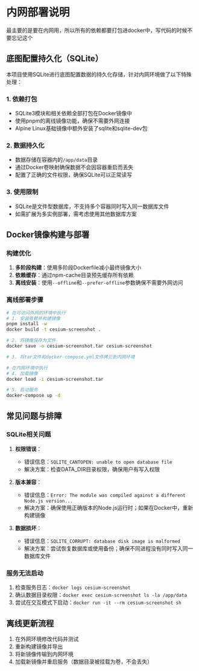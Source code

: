 # 内网部署说明

最主要的是要在内网用，所以所有的依赖都要打包进docker中，写代码的时候不要忘记这个

## 底图配置持久化（SQLite）

本项目使用SQLite进行底图配置数据的持久化存储，针对内网环境做了以下特殊处理：

### 1. 依赖打包

- SQLite3模块和相关依赖全部打包在Docker镜像中
- 使用pnpm的离线镜像功能，确保不需要外网连接
- Alpine Linux基础镜像中额外安装了sqlite和sqlite-dev包

### 2. 数据持久化

- 数据存储在容器内的`/app/data`目录
- 通过Docker卷映射确保数据不会因容器重启而丢失
- 配置了正确的文件权限，确保SQLite可以正常读写

### 3. 使用限制

- SQLite是文件型数据库，不支持多个容器同时写入同一数据库文件
- 如需扩展为多实例部署，需考虑使用其他数据库方案

## Docker镜像构建与部署

### 构建优化

1. **多阶段构建**：使用多阶段Dockerfile减小最终镜像大小
2. **依赖缓存**：通过npm-cache目录预先缓存所有依赖
3. **离线安装**：使用`--offline`和`--prefer-offline`参数确保不需要外网访问

### 离线部署步骤

```bash
# 在可访问外网的环境中执行
# 1. 安装依赖并构建镜像
pnpm install -w
docker build -t cesium-screenshot .

# 2. 将镜像保存为文件
docker save -o cesium-screenshot.tar cesium-screenshot

# 3. 将tar文件和docker-compose.yml文件拷贝到内网环境

# 在内网环境中执行
# 4. 加载镜像
docker load -i cesium-screenshot.tar

# 5. 启动服务
docker-compose up -d
```

## 常见问题与排障

### SQLite相关问题

1. **权限错误**：
   - 错误信息：`SQLITE_CANTOPEN: unable to open database file`
   - 解决方案：检查DATA_DIR目录权限，确保用户有写入权限

2. **版本兼容**：
   - 错误信息：`Error: The module was compiled against a different Node.js version...`
   - 解决方案：确保使用正确版本的Node.js运行时；如果在Docker中，重新构建镜像

3. **数据损坏**：
   - 错误信息：`SQLITE_CORRUPT: database disk image is malformed`
   - 解决方案：尝试恢复数据库或使用备份；确保不同进程没有同时写入同一数据库文件

### 服务无法启动

1. 检查服务日志：`docker logs cesium-screenshot`
2. 确认数据目录权限：`docker exec cesium-screenshot ls -la /app/data`
3. 尝试在交互模式下启动：`docker run -it --rm cesium-screenshot sh`

## 离线更新流程

1. 在外网环境修改代码并测试
2. 重新构建镜像并导出
3. 将新镜像传输到内网环境
4. 加载新镜像并重启服务（数据目录被挂载为卷，不会丢失）